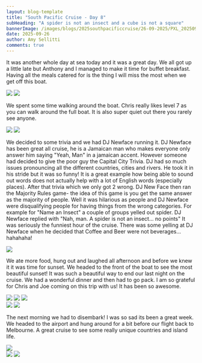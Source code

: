 ```yaml
---
layout: blog-template
title: "South Pacific Cruise - Day 8"
subHeading: "A spider is not an insect and a cube is not a square"
bannerImage: /images/blogs/2025southpacificcruise/26-09-2025/PXL_20250926_082105073.MP.jpg_compressed.JPEG
date: 2025-09-26
author: Amy Sellitti
comments: true
---
```


It was another whole day at sea today and it was a great day. We all got up a little late but Anthony and I managed to make it time for buffet breakfast. Having all the meals catered for is the thing I will miss the most when we get off this boat. 

<div class="grid-2c">
  <img src="/images/blogs/2025southpacificcruise/26-09-2025/PXL_20250926_002135279.jpg_compressed.JPEG"/>
  <img src="/images/blogs/2025southpacificcruise/26-09-2025/PXL_20250926_011246739.jpg_compressed.JPEG"/>
</div>

We spent some time walking around the boat. Chris really likes level 7 as you can walk around the full boat. It is also super quiet out there you rarely see anyone. 

<div class="grid-2c">
  <img src="/images/blogs/2025southpacificcruise/26-09-2025/PXL_20250926_080610851.jpg_compressed.JPEG"/>
  <img src="/images/blogs/2025southpacificcruise/26-09-2025/PXL_20250926_080718273.MP.jpg_compressed.JPEG"/>
</div>

We decided to some trivia and we had DJ Newface running it. DJ Newface has been great all cruise, he is a Jamaican man who makes everyone only answer him saying "Yeah, Man" in a jamaican accent. However someone had decided to give the poor guy the Capital City Trivia. DJ had so much issues pronouncing all the different countries, cities and rivers. He took it in his stride but it was so funny! It is a great example how being able to sound out words does not actually help with a lot of English words (especially places). After that trivia which we only got 2 wrong. DJ New Face then ran the Majority Rules game- the idea of this game is you get the same answer as the majority of people. Well it was hilarious as people and DJ Newface were disqualifying people for having things from the wrong categories. For example for "Name an Insect" a couple of groups yelled out spider. DJ Newface replied with "Nah, man. A spider is not an insect... no points" It was seriously the funniest hour of the cruise. There was some yelling at DJ Newface when he decided that Coffee and Beer were not beverages... hahahaha!

<div class="center-image"><img src="/images/blogs/2025southpacificcruise/26-09-2025/PXL_20250926_051440414.jpg_compressed.JPEG"/></div>

We ate more food, hung out and laughed all afternoon and before we knew it it was time for sunset. We headed to the front of the boat to see the most beautiful sunset! It was such a beautiful way to end our last night on the cruise. We had a wonderful dinner and then had to go pack. I am so grateful for Chris and Joe coming on this trip with us! It has been so awesome. 

<div class="grid-1l-2w">
  <img src="/images/blogs/2025southpacificcruise/26-09-2025/PXL_20250926_073748514.jpg_compressed.JPEG"/>
  <img src="/images/blogs/2025southpacificcruise/26-09-2025/PXL_20250926_072052853.jpg_compressed.JPEG"/>
  <img src="/images/blogs/2025southpacificcruise/26-09-2025/PXL_20250926_081851874.MP.jpg_compressed.JPEG"/>
</div>
<div class="grid-2c">
  <img src="/images/blogs/2025southpacificcruise/26-09-2025/PXL_20250926_083456605.MP.jpg_compressed.JPEG"/>
  <img src="/images/blogs/2025southpacificcruise/26-09-2025/PXL_20250926_193119256.jpg_compressed.JPEG"/>
</div>

The next morning we had to disembark! I was so sad its been a great week. We headed to the airport and hung around for a bit before our flight back to Melbourne. A great cruise to see some really unique countries and island life. 

<div class="center-image"><img src="/images/blogs/2025southpacificcruise/26-09-2025/PXL_20250927_021026967.jpg_compressed.JPEG"/></div>
<div class="grid-2c">
  <img src="/images/blogs/2025southpacificcruise/26-09-2025/PXL_20250927_041110626.jpg_compressed.JPEG"/>
  <img src="/images/blogs/2025southpacificcruise/26-09-2025/PXL_20250927_044434538.jpg_compressed.JPEG"/>
</div>